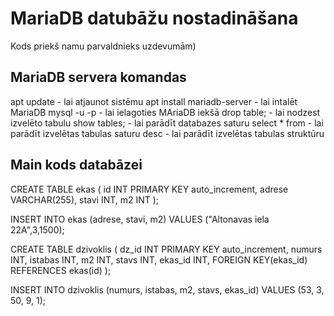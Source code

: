 # MariaDB datubāžu nostadināšana
Kods priekš namu parvaldnieks uzdevumām)
## MariaDB servera komandas
apt update - lai atjaunot sistēmu
apt install mariadb-server - lai intalēt MariaDB 
mysql -u <lietotajs> -p - lai ielagoties MAriaDB iekšā 
drop table; - lai nodzest izvelēto tabulu
show tables; - lai parādīt databazes saturu
select * from <tabulas nosaukums> - lai parādīt izvelētas tabulas saturu
desc <tabulas nosaukums> - lai parādīt izvelētas tabulas struktūru



## Main kods databāzei
CREATE TABLE ekas (
    id INT PRIMARY KEY auto_increment,
    adrese VARCHAR(255),
    stavi INT,
    m2 INT
);

INSERT INTO ekas (adrese, stavi, m2) VALUES ("Altonavas iela 22A",3,1500);

CREATE TABLE dzivoklis (
    dz_id INT PRIMARY KEY auto_increment,
    numurs INT,
    istabas INT,
    m2 INT,
    stavs INT,
    ekas_id INT,
    FOREIGN KEY(ekas_id) REFERENCES ekas(id)
);

INSERT INTO dzivoklis (numurs, istabas, m2, stavs, ekas_id) VALUES (53, 3, 50, 9, 1);
